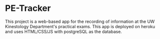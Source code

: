 # PE-Tracker

This project is a web-based app for the recording of information at the UW Kinestology Department's practical exams. This app is deployed on heroku and uses HTML/CSS/JS with postgreSQL as the database.


